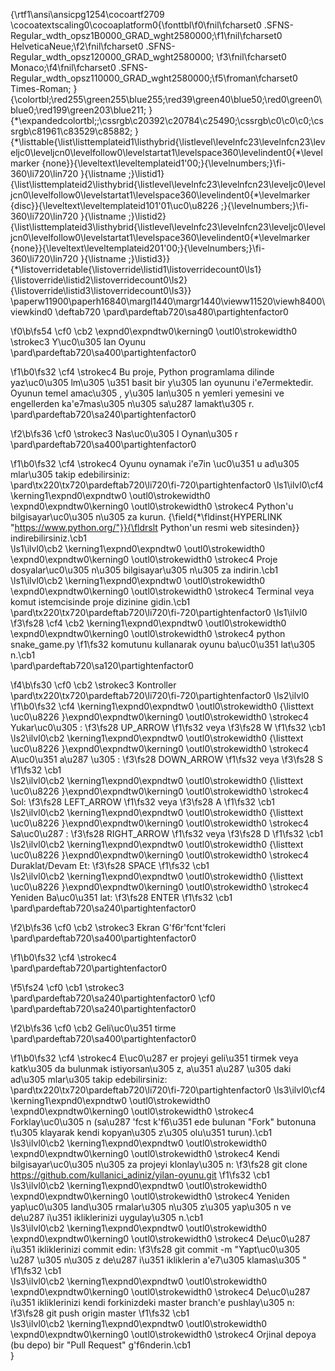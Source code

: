 {\rtf1\ansi\ansicpg1254\cocoartf2709
\cocoatextscaling0\cocoaplatform0{\fonttbl\f0\fnil\fcharset0 .SFNS-Regular_wdth_opsz1B0000_GRAD_wght2580000;\f1\fnil\fcharset0 HelveticaNeue;\f2\fnil\fcharset0 .SFNS-Regular_wdth_opsz120000_GRAD_wght2580000;
\f3\fnil\fcharset0 Monaco;\f4\fnil\fcharset0 .SFNS-Regular_wdth_opsz110000_GRAD_wght2580000;\f5\froman\fcharset0 Times-Roman;
}
{\colortbl;\red255\green255\blue255;\red39\green40\blue50;\red0\green0\blue0;\red199\green203\blue211;
}
{\*\expandedcolortbl;;\cssrgb\c20392\c20784\c25490;\cssrgb\c0\c0\c0;\cssrgb\c81961\c83529\c85882;
}
{\*\listtable{\list\listtemplateid1\listhybrid{\listlevel\levelnfc23\levelnfcn23\leveljc0\leveljcn0\levelfollow0\levelstartat1\levelspace360\levelindent0{\*\levelmarker \{none\}}{\leveltext\leveltemplateid1\'00;}{\levelnumbers;}\fi-360\li720\lin720 }{\listname ;}\listid1}
{\list\listtemplateid2\listhybrid{\listlevel\levelnfc23\levelnfcn23\leveljc0\leveljcn0\levelfollow0\levelstartat1\levelspace360\levelindent0{\*\levelmarker \{disc\}}{\leveltext\leveltemplateid101\'01\uc0\u8226 ;}{\levelnumbers;}\fi-360\li720\lin720 }{\listname ;}\listid2}
{\list\listtemplateid3\listhybrid{\listlevel\levelnfc23\levelnfcn23\leveljc0\leveljcn0\levelfollow0\levelstartat1\levelspace360\levelindent0{\*\levelmarker \{none\}}{\leveltext\leveltemplateid201\'00;}{\levelnumbers;}\fi-360\li720\lin720 }{\listname ;}\listid3}}
{\*\listoverridetable{\listoverride\listid1\listoverridecount0\ls1}{\listoverride\listid2\listoverridecount0\ls2}{\listoverride\listid3\listoverridecount0\ls3}}
\paperw11900\paperh16840\margl1440\margr1440\vieww11520\viewh8400\viewkind0
\deftab720
\pard\pardeftab720\sa480\partightenfactor0

\f0\b\fs54 \cf0 \cb2 \expnd0\expndtw0\kerning0
\outl0\strokewidth0 \strokec3 Y\uc0\u305 lan Oyunu\
\pard\pardeftab720\sa400\partightenfactor0

\f1\b0\fs32 \cf4 \strokec4 Bu proje, Python programlama dilinde yaz\uc0\u305 lm\u305 \u351  basit bir y\u305 lan oyununu i\'e7ermektedir. Oyunun temel amac\u305 , y\u305 lan\u305 n yemleri yemesini ve engellerden ka\'e7mas\u305 n\u305  sa\u287 lamakt\u305 r.\
\pard\pardeftab720\sa240\partightenfactor0

\f2\b\fs36 \cf0 \strokec3 Nas\uc0\u305 l Oynan\u305 r\
\pard\pardeftab720\sa400\partightenfactor0

\f1\b0\fs32 \cf4 \strokec4 Oyunu oynamak i\'e7in \uc0\u351 u ad\u305 mlar\u305  takip edebilirsiniz:\
\pard\tx220\tx720\pardeftab720\li720\fi-720\partightenfactor0
\ls1\ilvl0\cf4 \kerning1\expnd0\expndtw0 \outl0\strokewidth0 		\expnd0\expndtw0\kerning0
\outl0\strokewidth0 \strokec4 Python'u bilgisayar\uc0\u305 n\u305 za kurun. {\field{\*\fldinst{HYPERLINK "https://www.python.org/"}}{\fldrslt Python'un resmi web sitesinden}} indirebilirsiniz.\cb1 \
\ls1\ilvl0\cb2 \kerning1\expnd0\expndtw0 \outl0\strokewidth0 		\expnd0\expndtw0\kerning0
\outl0\strokewidth0 \strokec4 Proje dosyalar\uc0\u305 n\u305  bilgisayar\u305 n\u305 za indirin.\cb1 \
\ls1\ilvl0\cb2 \kerning1\expnd0\expndtw0 \outl0\strokewidth0 		\expnd0\expndtw0\kerning0
\outl0\strokewidth0 \strokec4 Terminal veya komut istemcisinde proje dizinine gidin.\cb1 \
\pard\tx220\tx720\pardeftab720\li720\fi-720\partightenfactor0
\ls1\ilvl0
\f3\fs28 \cf4 \cb2 \kerning1\expnd0\expndtw0 \outl0\strokewidth0 		\expnd0\expndtw0\kerning0
\outl0\strokewidth0 \strokec4 python snake_game.py
\f1\fs32  komutunu kullanarak oyunu ba\uc0\u351 lat\u305 n.\cb1 \
\pard\pardeftab720\sa120\partightenfactor0

\f4\b\fs30 \cf0 \cb2 \strokec3 Kontroller\
\pard\tx220\tx720\pardeftab720\li720\fi-720\partightenfactor0
\ls2\ilvl0
\f1\b0\fs32 \cf4 \kerning1\expnd0\expndtw0 \outl0\strokewidth0 {\listtext	\uc0\u8226 	}\expnd0\expndtw0\kerning0
\outl0\strokewidth0 \strokec4 Yukar\uc0\u305 : 
\f3\fs28 UP_ARROW
\f1\fs32  veya 
\f3\fs28 W
\f1\fs32 \cb1 \
\ls2\ilvl0\cb2 \kerning1\expnd0\expndtw0 \outl0\strokewidth0 {\listtext	\uc0\u8226 	}\expnd0\expndtw0\kerning0
\outl0\strokewidth0 \strokec4 A\uc0\u351 a\u287 \u305 : 
\f3\fs28 DOWN_ARROW
\f1\fs32  veya 
\f3\fs28 S
\f1\fs32 \cb1 \
\ls2\ilvl0\cb2 \kerning1\expnd0\expndtw0 \outl0\strokewidth0 {\listtext	\uc0\u8226 	}\expnd0\expndtw0\kerning0
\outl0\strokewidth0 \strokec4 Sol: 
\f3\fs28 LEFT_ARROW
\f1\fs32  veya 
\f3\fs28 A
\f1\fs32 \cb1 \
\ls2\ilvl0\cb2 \kerning1\expnd0\expndtw0 \outl0\strokewidth0 {\listtext	\uc0\u8226 	}\expnd0\expndtw0\kerning0
\outl0\strokewidth0 \strokec4 Sa\uc0\u287 : 
\f3\fs28 RIGHT_ARROW
\f1\fs32  veya 
\f3\fs28 D
\f1\fs32 \cb1 \
\ls2\ilvl0\cb2 \kerning1\expnd0\expndtw0 \outl0\strokewidth0 {\listtext	\uc0\u8226 	}\expnd0\expndtw0\kerning0
\outl0\strokewidth0 \strokec4 Duraklat/Devam Et: 
\f3\fs28 SPACE
\f1\fs32 \cb1 \
\ls2\ilvl0\cb2 \kerning1\expnd0\expndtw0 \outl0\strokewidth0 {\listtext	\uc0\u8226 	}\expnd0\expndtw0\kerning0
\outl0\strokewidth0 \strokec4 Yeniden Ba\uc0\u351 lat: 
\f3\fs28 ENTER
\f1\fs32 \cb1 \
\pard\pardeftab720\sa240\partightenfactor0

\f2\b\fs36 \cf0 \cb2 \strokec3 Ekran G\'f6r\'fcnt\'fcleri\
\pard\pardeftab720\sa400\partightenfactor0

\f1\b0\fs32 \cf4 \strokec4 \
\pard\pardeftab720\partightenfactor0

\f5\fs24 \cf0 \cb1 \strokec3 \
\pard\pardeftab720\sa240\partightenfactor0
\cf0 \
\pard\pardeftab720\sa240\partightenfactor0

\f2\b\fs36 \cf0 \cb2 Geli\uc0\u351 tirme\
\pard\pardeftab720\sa400\partightenfactor0

\f1\b0\fs32 \cf4 \strokec4 E\uc0\u287 er projeyi geli\u351 tirmek veya katk\u305 da bulunmak istiyorsan\u305 z, a\u351 a\u287 \u305 daki ad\u305 mlar\u305  takip edebilirsiniz:\
\pard\tx220\tx720\pardeftab720\li720\fi-720\partightenfactor0
\ls3\ilvl0\cf4 \kerning1\expnd0\expndtw0 \outl0\strokewidth0 		\expnd0\expndtw0\kerning0
\outl0\strokewidth0 \strokec4 Forklay\uc0\u305 n (sa\u287  \'fcst k\'f6\u351 ede bulunan "Fork" butonuna t\u305 klayarak kendi kopyan\u305 z\u305  olu\u351 turun).\cb1 \
\ls3\ilvl0\cb2 \kerning1\expnd0\expndtw0 \outl0\strokewidth0 		\expnd0\expndtw0\kerning0
\outl0\strokewidth0 \strokec4 Kendi bilgisayar\uc0\u305 n\u305 za projeyi klonlay\u305 n: 
\f3\fs28 git clone https://github.com/kullanici_adiniz/yilan-oyunu.git
\f1\fs32 \cb1 \
\ls3\ilvl0\cb2 \kerning1\expnd0\expndtw0 \outl0\strokewidth0 		\expnd0\expndtw0\kerning0
\outl0\strokewidth0 \strokec4 Yeniden yap\uc0\u305 land\u305 rmalar\u305 n\u305 z\u305  yap\u305 n ve de\u287 i\u351 ikliklerinizi uygulay\u305 n.\cb1 \
\ls3\ilvl0\cb2 \kerning1\expnd0\expndtw0 \outl0\strokewidth0 		\expnd0\expndtw0\kerning0
\outl0\strokewidth0 \strokec4 De\uc0\u287 i\u351 ikliklerinizi commit edin: 
\f3\fs28 git commit -m "Yapt\uc0\u305 \u287 \u305 n\u305 z de\u287 i\u351 ikliklerin a\'e7\u305 klamas\u305 "
\f1\fs32 \cb1 \
\ls3\ilvl0\cb2 \kerning1\expnd0\expndtw0 \outl0\strokewidth0 		\expnd0\expndtw0\kerning0
\outl0\strokewidth0 \strokec4 De\uc0\u287 i\u351 ikliklerinizi kendi forkinizdeki master branch'e pushlay\u305 n: 
\f3\fs28 git push origin master
\f1\fs32 \cb1 \
\ls3\ilvl0\cb2 \kerning1\expnd0\expndtw0 \outl0\strokewidth0 		\expnd0\expndtw0\kerning0
\outl0\strokewidth0 \strokec4 Orjinal depoya (bu depo) bir "Pull Request" g\'f6nderin.\cb1 \
}
